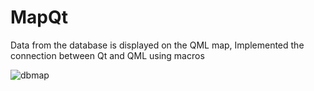 # MapQt
Data from the database is displayed on the QML map, Implemented the connection between Qt and QML using macros

![dbmap](https://user-images.githubusercontent.com/56929711/85231088-0b8b5580-b3fd-11ea-860e-30d11bf58922.png)
